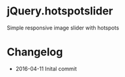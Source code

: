 # jQuery.hotspotslider
Simple responsive image slider with hotspots

# Changelog
- 2016-04-11 Inital commit
